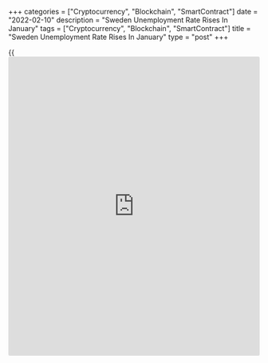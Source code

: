 +++
categories = ["Cryptocurrency", "Blockchain", "SmartContract"]
date = "2022-02-10"
description = "Sweden Unemployment Rate Rises In January"
tags = ["Cryptocurrency", "Blockchain", "SmartContract"]
title = "Sweden Unemployment Rate Rises In January"
type = "post"
+++

{{<iframe id="large-banner" src="https://www.bounty.group/#slide=6.0" width="100%" height="600" scrolling="no" style="border: 0px solid rgb(216, 221, 230); border-radius: 3px;">}}

Sweden's jobless rate rose in January, preliminary data from the Public
Employment Service showed on Thursday.

The unadjusted unemployment rate increased to 7.3 percent in January
from 7.2 percent in December.

In the same month last year, the jobless rate was 8.8 percent.

The number of unemployed fell to 369,307 persons in January from 460,313
persons a year ago.

The youth unemployment rate, which applies to the 18-24 age group,
declined 9.1 percent from 11.8 percent in the same month last year.

The seasonally adjusted unemployment rate rose to 7.3 percent in January
from 7.2 percent in the previous month.

For comments and feedback [contact](https://www.playgroundfx.com/contact/): editorial@rtt[news](https://www.letsplayfx.com/blog/forex-news-website/).com

[Economic News][1]

 **What parts of the world are seeing the best (and worst) economic
performances lately? Click[here][2] to check out our [Econ Scorecard][2]
and find out! See up-to-the-moment [ranking](https://www.playgroundfx.com/blog/crypto-exchange-ranking/)s for the best and worst
performers in [GDP][3], [unemployment rate][4], [inflation][5] and much
more.**

   1. www.rtt[news](https://www.letsplayfx.com/blog/forex-news-website/).com/Content/EconomicNews.aspx
   2. www.rtt[news](https://www.letsplayfx.com/blog/forex-news-website/).com/economic-scorecard/world-rank/retail-sales/highest-performance.aspx
   3. www.rtt[news](https://www.letsplayfx.com/blog/forex-news-website/).com/economic-scorecard/world-rank/GDP/highest-performance.aspx
   4. www.rtt[news](https://www.letsplayfx.com/blog/forex-news-website/).com/economic-scorecard/world-rank/unemployment-rate/lowest-performance.aspx
   5. www.rtt[news](https://www.letsplayfx.com/blog/forex-news-website/).com/economic-scorecard/world-rank/CPI/highest-performance.aspx